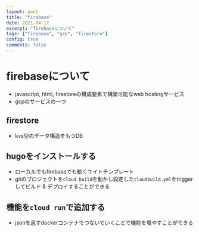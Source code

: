 ```yaml
---
layout: post
title: "firebase"
date: 2021-04-17
excerpt: "firebaseについて"
tags: ["firebase", "gcp", "firestore"]
config: true
comments: false
---
```


# firebaseについて
 - javascript, html, firestoreの構成要素で構築可能なweb hostingサービス
 - gcpのサービスの一つ
 
## firestore
 - kvs型のデータ構造をもつDB

## hugoをインストールする
 - ローカルでもfirebaseでも動くサイトテンプレート
 - gitのプロジェクトを`cloud build`を動かし設定した`cloudbuild.yml`をtriggerしてビルド & デプロイすることができる

## 機能を`cloud run`で追加する
 - jsonを返すdockerコンテナでつないでいくことで機能を増やすことができる
